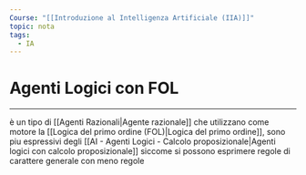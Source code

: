 ```yaml
---
Course: "[[Introduzione al Intelligenza Artificiale (IIA)]]"
topic: nota
tags:
  - IA
---
```


# Agenti Logici con FOL
---
è un tipo  di [[Agenti Razionali|Agente razionale]] che utilizzano come motore la [[Logica del primo ordine (FOL)|Logica del primo ordine]], sono piu espressivi degli [[AI - Agenti Logici - Calcolo proposizionale|Agenti logici con calcolo proposizionale]] siccome si possono esprimere regole di carattere generale con meno regole 

